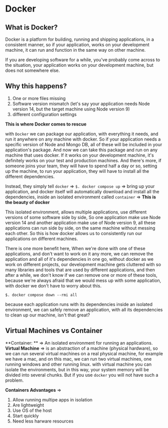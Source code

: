 # Docker

## What is Docker? 

Docker is a platform for building, running and shipping applications, in a consistent manner, so  if your application, works on your development machine, it can run and function in the same way on other machine.

If you are developing software for a while, you've probably come across to the situation, your application works on your development machine, but does not somewhere else.

## Why this happens?

1. One or more files missing
2. Software version mismatch (let's say your application needs Node version 14, but the target machine using Node version 9)
3. different configuration settings

**This is where Docker comes to rescue**

with `Docker` we can package our application, with everything it needs, and run it anywhere on any machine with docker. So if your application needs a specific version of Node and Mongo DB, all of these will be included in your application's package. And now we can take this package and run on any machine that uses docker. If it works on your development machine, it's definitely works on your test and production machines. And there's more, if someone joins your team, they will have to spend half a day or so, setting up the machine, to run your application, they will have to install all the different dependencies.

Instead, they simply tell `docker` => `$. docker compose up` => bring up your application, and docker itself will automatically download and install all the dependencies, inside an isolated environment called `container` => **This is the beauty of docker**

This isolated environment, allows multiple applications, use different versions of some software side by side, So one application make use Node version 14 and another application make use of Node version 9, all these applications can run side by side, on the same machine without messing each other. So this is how docker allows us to consistently run our applications on different machines.

There is one more benefit here, When we're done with one of these applications, and don't want to work on it any more, we can remove the application and all of it's dependencies in one go, without docker as we work on different projects, our development machine gets cluttered with so many libraries and tools that are used by different applications, and then after a while, we don't know if we can remove one or more of these tools, because we're always afraid that we would mess up with some application, with docker we don't have to worry about this.

`$. docker compose down --rmi all`

because each application runs with its dependencies inside an isolated environment, we can safely remove an application, with all its dependencies to clean up our machine, isn't that great?


## Virtual Machines vs Container

**Container: ** => An isolated environment for running an applications.
**Virtual Machine** => is an abstraction of a machine (physical hardware), so we can run several virtual machines on a real physical machine, for example we have a mac, and on this mac, we can run two virtual machines, one running windows and other running linux. with virtual machine you can isolate the environments, but in this way, your system memory will be divided into several chunks. But if you use `docker` you will not have such a problem.

**Containers Advantages** => 

1. Allow running multipe apps in isolation
2. Are lightweight
3. Use OS of the host
4. Start quickly
5. Need less harware resources

